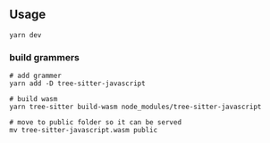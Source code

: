 ## Usage

```
yarn dev
```

### build grammers
```
# add grammer
yarn add -D tree-sitter-javascript

# build wasm
yarn tree-sitter build-wasm node_modules/tree-sitter-javascript

# move to public folder so it can be served
mv tree-sitter-javascript.wasm public
```
